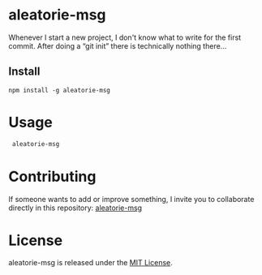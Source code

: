 # aleatorie-msg

Whenever I start a new project, I don't know what to write for the first commit. After doing a “git init” there is technically nothing there...

## Install

```npm
npm install -g aleatorie-msg
```

# Usage

```bash
 aleatorie-msg
```

# Contributing

If someone wants to add or improve something, I invite you to collaborate directly in this repository: [aleatorie-msg](https://github.com/gndx/random-str-msg)

# License

aleatorie-msg is released under the [MIT License](https://opensource.org/licenses/MIT).